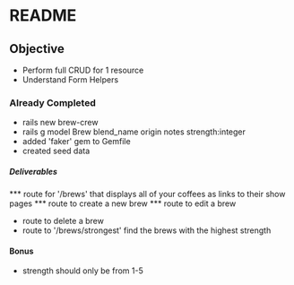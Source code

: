 # README

## Objective
* Perform full CRUD for 1 resource
* Understand Form Helpers

### Already Completed
* rails new brew-crew
* rails g model Brew blend_name origin notes strength:integer
* added 'faker' gem to Gemfile
* created seed data


##### Deliverables
*** route for '/brews' that displays all of your coffees as links to their show pages
*** route to create a new brew
*** route to edit a brew
* route to delete a brew
* route to '/brews/strongest' find the brews with the highest strength

#### Bonus
* strength should only be from 1-5
